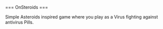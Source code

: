 === OnSteroids ===

Simple Asteroids inspired game where you play as a Virus fighting against antivirus Pills.
